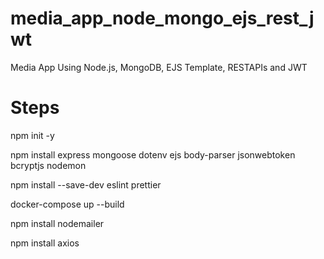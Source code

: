 # media_app_node_mongo_ejs_rest_jwt
Media App Using Node.js, MongoDB, EJS Template, RESTAPIs and JWT

# Steps

npm init -y

npm install express mongoose dotenv ejs body-parser jsonwebtoken bcryptjs nodemon

npm install --save-dev eslint prettier

docker-compose up --build

npm install nodemailer

npm install axios

